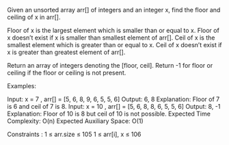 Given an unsorted array arr[] of integers and an integer x, find the floor and ceiling of x in arr[].

Floor of x is the largest element which is smaller than or equal to x. Floor of x doesn’t exist if x is smaller than smallest element of arr[].
Ceil of x is the smallest element which is greater than or equal to x. Ceil of x doesn’t exist if x is greater than greatest element of arr[].

Return an array of integers denoting the [floor, ceil]. Return -1 for floor or ceiling if the floor or ceiling is not present.

Examples:

Input: x = 7 , arr[] = [5, 6, 8, 9, 6, 5, 5, 6]
Output: 6, 8
Explanation: Floor of 7 is 6 and ceil of 7 is 8.
Input: x = 10 , arr[] = [5, 6, 8, 8, 6, 5, 5, 6]
Output: 8, -1
Explanation: Floor of 10 is 8 but ceil of 10 is not possible.
Expected Time Complexity: O(n)
Expected Auxiliary Space: O(1)

Constraints :
1 ≤ arr.size ≤ 105
1 ≤ arr[i], x ≤ 106
